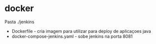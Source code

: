 # docker

Pasta ./jenkins 

- Dockerfile  - cria imagem para utilizar para deploy de aplicaçoes java 
- docker-compose-jenkins.yaml - sobe jenkins na porta 8081 


